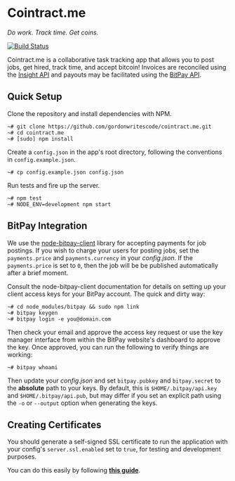 Cointract.me
============

*Do work. Track time. Get coins.*

[![Build Status](https://travis-ci.org/gordonwritescode/cointract.me.svg?branch=master)](https://travis-ci.org/gordonwritescode/cointract.me)

Cointract.me is a collaborative task tracking app that allows you to post jobs,
get hired, track time, and accept bitcoin! Invoices are reconciled using the
[Insight API](http://insight.is) and payouts may be facilitated using the
[BitPay API](https://bitpay.com/api).

## Quick Setup

Clone the repository and install dependencies with NPM.

```
~# git clone https://github.com/gordonwritescode/cointract.me.git
~# cd cointract.me
~# [sudo] npm install
```

Create a `config.json` in the app's root directory, following the conventions
in `config.example.json`.

```
~# cp config.example.json config.json
```

Run tests and fire up the server.

```
~# npm test
~# NODE_ENV=development npm start
```

## BitPay Integration

We use the [node-bitpay-client](https://github.com/gordonwritescode/node-bitpay-client)
library for accepting payments for job postings. If you wish to charge your
users for posting jobs, set the `payments.price` and `payments.currency` in your
*config.json*. If the `payments.price` is set to `0`, then the job will be
be published automatically after a brief moment.

Consult the node-bitpay-client documentation for details on setting up your
client access keys for your BitPay account. The quick and dirty way:

```
~# cd node_modules/bitpay && sudo npm link
~# bitpay keygen
~# bitpay login -e you@domain.com
```

Then check your email and approve the access key request or use the key manager
interface from within the BitPay website's dashboard to approve the key. Once
approved, you can run the following to verify things are working:

```
~# bitpay whoami
```

Then update your *config.json* and set `bitpay.pubkey` and `bitpay.secret` to
the **absolute** path to your keys. By default, this is `$HOME/.bitpay/api.key`
and `$HOME/.bitpay/api.pub`, but may differ if you set an explicit path using
the `-o` or `--output` option when generating the keys.

## Creating Certificates

You should generate a self-signed SSL certificate to run the application with
your config's `server.ssl.enabled` set to `true`, for testing and development
purposes.

You can do this easily by following
**[this guide](http://www.akadia.com/services/ssh_test_certificate.html)**.
